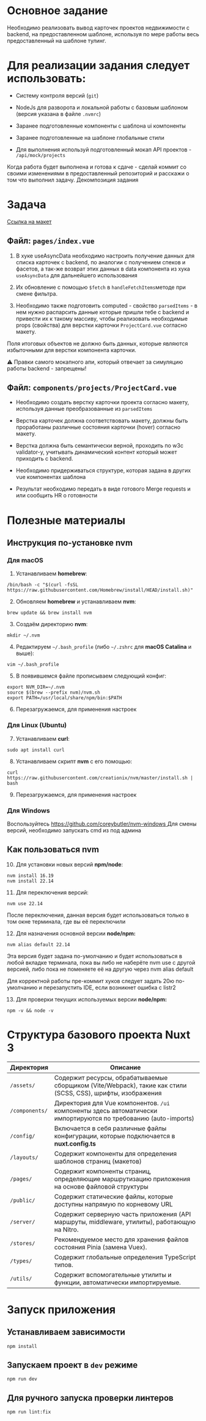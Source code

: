 # Основное задание

Необходимо реализовать вывод карточек проектов недвижимости с backend, на предоставленном шаблоне, используя по мере работы весь предоставленный на шаблоне тулинг.

# Для реализации задания следует использовать:

- Систему контроля версий (`git`)

- NodeJs для разворота и локальной работы с базовым шаблоном (версия указана в файле `.nvmrc`)

- Заранее подготовленные компоненты с шаблона ui компоненты

- Заранее подготовленные на шаблоне глобальные стили

- Для выполнения используй подготовленный мокап API проектов - `/api/mock/projects`

Когда работа будет выполнена и готова к сдаче - сделай коммит со своими изменениями в предоставленный репозиторий и расскажи о том что выполнил задачу. Декомпозиция задания

# Задача

[Ссылка на макет
](<http://figma.com/design/7j4ALLkgFUtYwD5sE8Z0af/idaproject-test-task-(mode-easy)?node-id=0-1&t=vUhuMydCGIuToRPt-1>)

## Файл: `pages/index.vue`

1. В хуке useAsyncData необходимо настроить получение данных для списка карточек с backend, по аналогии с получением спеков и фасетов, а так-же возврат этих данных в data компонента из хука `useAsyncData` для дальнейшего использования

2. Их обновление с помощью `$fetch` в `handleFetchItems`методе при смене фильтра.

3. Необходимо также подготовить computed - свойство `parsedItems` - в нем нужно распарсить данные которые пришли тебе с backend и привести их к такому массиву, чтобы реализовать необходимые props (свойства) для верстки карточки `ProjectCard.vue` согласно макету.

Поля итоговых объектов не должно быть данных, которые являются избыточными для верстки компонента карточки.

⚠️ Правки самого мокапного апи, который отвечает за симуляцию работы backend - запрещены!

## Файл: `components/projects/ProjectCard.vue`

- Необходимо создать верстку карточки проекта согласно макету, используя данные преобразованные из `parsedItems`

- Верстка карточек должна соответствовать макету, должны быть проработаны различные состояния карточки (hover) согласно макету.

- Верстка должна быть семантически верной, проходить по w3c validator-у, учитывать динамический контент который может приходить с backend.

- Необходимо придерживаться структуре, которая задана в других vue компонентах шаблона

- Результат необходимо передать в виде готового Merge requests и или сообщить HR о готовности

# Полезные материалы

## Инструкция по-установке nvm

### Для macOS

1. Устанавливаем **homebrew**:

```Shell
/bin/bash -c "$(curl -fsSL https://raw.githubusercontent.com/Homebrew/install/HEAD/install.sh)"
```

2. Обновляем **homebrew** и устанавливаем **nvm**:

```Shell
brew update && brew install nvm
```

3. Создаём директорию **nvm**:

```Shell
mkdir ~/.nvm
```

4. Редактируем `~/.bash_profile` (либо `~/.zshrc` для **macOS Catalina** и выше):

```Shell
vim ~/.bash_profile
```

5. В появившемся файле прописываем следующий конфиг:

```
export NVM_DIR=~/.nvm
source $(brew --prefix nvm)/nvm.sh
export PATH=/usr/local/share/npm/bin:$PATH
```

6. Перезагружаемся, для применения настроек

### Для Linux (Ubuntu)

7. Устанавливаем **curl**:

```Shell
sudo apt install curl
```

8. Устанавливаем скрипт **nvm** с его помощью:

```Shell
curl https://raw.githubusercontent.com/creationix/nvm/master/install.sh | bash
```

9. Перезагружаемся, для применения настроек

### Для Windows

Воспользуйтесь [https://github.com/coreybutler/nvm-windows
](https://github.com/coreybutler/nvm-windows)Для смены версий, необходимо запускать cmd из под админа

## Как пользоваться nvm

10. Для установки новых версий **npm/node**:

```Shell
nvm install 16.19
nvm install 22.14
```

11. Для переключения версий:

```Shell
nvm use 22.14
```

После переключения, данная версия будет использоваться только в том окне терминала, где вы её переключили

12. Для назначения основной версии **node/npm:**

```Shell
nvm alias default 22.14
```

Эта версия будет задана по-умолчанию и будет использоваться в любой вкладке терминала, пока вы либо не наберёте nvm use с другой версией, либо пока не поменяете её на другую через nvm alias default

Для корректной работы пре-коммит хуков следует задать 20ю по-умолчанию и перезапустить IDE, если возникнет ошибка с listr2

13. Для проверки текущих используемых версии **node/npm:**

```Shell
npm -v && node -v
```

# Структура базового проекта Nuxt 3

| Директория     | Описание                                                                                                        |
| -------------- | --------------------------------------------------------------------------------------------------------------- |
| `/assets/`     | Содержит ресурсы, обрабатываемые сборщиком (Vite/Webpack), такие как стили (SCSS, CSS), шрифты, изображения     |
| `/components/` | Директория для Vue компонентов. `/ui` компоненты здесь автоматически импортируются по требованию (auto-imports) |
| `/config/`     | Включается в себя различные файлы конфигурации, которые подключается в **nuxt.config.ts**                       |
| `/layouts/`    | Содержит компоненты для определения шаблонов страниц (макетов)                                                  |
| `/pages/`      | Содержит компоненты страниц, определяющие маршрутизацию приложения на основе файловой структуры                 |
| `/public/`     | Содержит статические файлы, которые доступны напрямую по корневому URL                                          |
| `/server/`     | Содержит серверную часть приложения (API маршруты, middleware, утилиты), работающую на Nitro.                   |
| `/stores/`     | Рекомендуемое место для хранения файлов состояния Pinia (замена Vuex).                                          |
| `/types/`      | Содержит глобальные определения TypeScript типов.                                                               |
| `/utils/`      | Содержит вспомогательные утилиты и функции, автоматически импортируемые.                                        |

# Запуск приложения

## Устанавливаем зависимости

```Shell
npm install
```

## Запускаем проект в `dev` режиме

```Shell
npm run dev
```

## Для ручного запуска проверки линтеров

```Shell
npm run lint:fix
```
